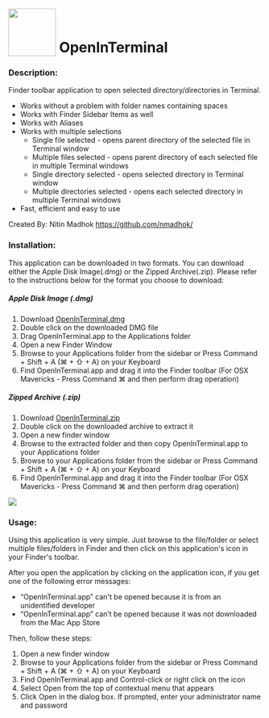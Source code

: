 <img src="https://raw.github.com/nmadhok/OpenInTerminal/master/.images/Icon.png" height="94px" width="94px" valign="bottom"/> OpenInTerminal
==============

### Description:
Finder toolbar application to open selected directory/directories in Terminal.
 * Works without a problem with folder names containing spaces
 * Works with Finder Sidebar Items as well
 * Works with Aliases
 * Works with multiple selections
   * Single file selected - opens parent directory of the selected file in Terminal window
   * Multiple files selected - opens parent directory of each selected file in multiple Terminal windows
   * Single directory selected - opens selected directory in Terminal window
   * Multiple directories selected - opens each selected directory in multiple Terminal windows
 * Fast, efficient and easy to use

Created By: Nitin Madhok
https://github.com/nmadhok/

### Installation: 
This application can be downloaded in two formats. You can download either the Apple Disk Image(.dmg) or the Zipped Archive(.zip). Please refer to the instructions below for the format you choose to download:

##### Apple Disk Image (.dmg)
 1. Download [OpenInTerminal.dmg](https://github.com/nmadhok/OpenInTerminal/releases/latest)
 2. Double click on the downloaded DMG file
 3. Drag OpenInTerminal.app to the Applications folder
 4. Open a new Finder Window
 5. Browse to your Applications folder from the sidebar or Press Command + Shift + A (⌘ + ⇧ + A) on your Keyboard
 6. Find OpenInTerminal.app and drag it into the Finder toolbar (For OSX Mavericks - Press Command ⌘ and then perform drag operation)

##### Zipped Archive (.zip)
 1. Download [OpenInTerminal.zip](https://github.com/nmadhok/OpenInTerminal/releases/latest)
 2. Double click on the downloaded archive to extract it
 3. Open a new finder window 
 4. Browse to the extracted folder and then copy OpenInTerminal.app to your Applications folder
 5. Browse to your Applications folder from the sidebar or Press Command + Shift + A (⌘ + ⇧ + A) on your Keyboard
 6. Find OpenInTerminal.app and drag it into the Finder toolbar (For OSX Mavericks - Press Command ⌘ and then perform drag operation)

<img src="https://raw.github.com/nmadhok/OpenInTerminal/master/.images/add-to-finder-toolbar.gif"/>

### Usage:
Using this application is very simple. Just browse to the file/folder or select multiple files/folders in Finder and then click on this application's icon in your Finder's toolbar. 

After you open the application by clicking on the application icon, if you get one of the following error messages:
 * “OpenInTerminal.app” can't be opened because it is from an unidentified developer
 * “OpenInTerminal.app” can’t be opened because it was not downloaded from the Mac App Store

Then, follow these steps:
 1. Open a new finder window 
 2. Browse to your Applications folder from the sidebar or Press Command + Shift + A (⌘ + ⇧ + A) on your Keyboard
 3. Find OpenInTerminal.app and Control-click or right click on the icon
 4. Select Open from the top of contextual menu that appears
 5. Click Open in the dialog box. If prompted, enter your administrator name and password
